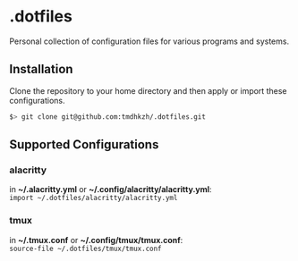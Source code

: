 # .dotfiles

Personal collection of configuration files for various programs and systems.

## Installation

Clone the repository to your home directory and then apply or import these configurations.

```bash
$> git clone git@github.com:tmdhkzh/.dotfiles.git
```

## Supported Configurations

### alacritty
in **~/.alacritty.yml** or **~/.config/alacritty/alacritty.yml**:   
`import ~/.dotfiles/alacritty/alacritty.yml`

### tmux
in **~/.tmux.conf** or **~/.config/tmux/tmux.conf**:   
`source-file ~/.dotfiles/tmux/tmux.conf`

